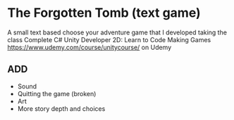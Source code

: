 # The Forgotten Tomb (text game)

A small text based choose your adventure game that I developed taking the class Complete C# Unity Developer 2D: Learn to Code Making Games https://www.udemy.com/course/unitycourse/ on Udemy

## ADD
* Sound
* Quitting the game (broken)
* Art
* More story depth and choices
